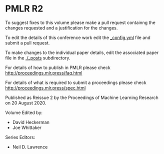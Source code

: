 # PMLR R2

To suggest fixes to this volume please make a pull request containng the changes requested and a justification for the changes.

To edit the details of this conference work edit the [_config.yml](./_config.yml) file and submit a pull request.

To make changes to the individual paper details, edit the associated paper file in the [./_posts](./_posts) subdirectory.

For details of how to publish in PMLR please check http://proceedings.mlr.press/faq.html

For details of what is required to submit a proceedings please check http://proceedings.mlr.press/spec.html



Published as Reissue 2 by the Proceedings of Machine Learning Research on 20 August 2020.

Volume Edited by:
  * David Heckerman
  * Joe Whittaker

Series Editors:
  * Neil D. Lawrence
